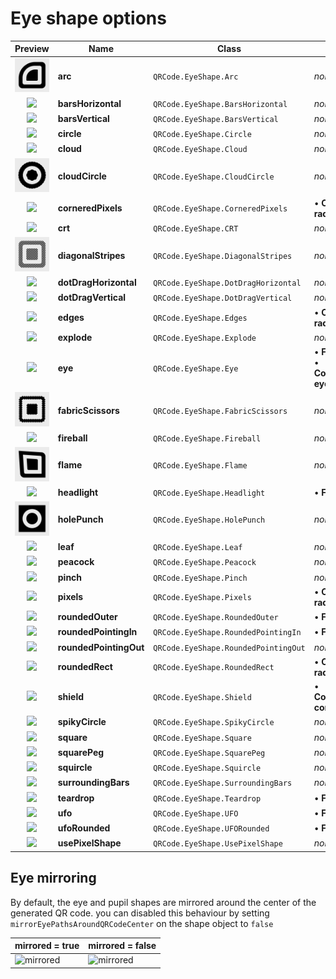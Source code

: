 # Eye shape options

|  Preview  |  Name  | Class |  Options  | 
|:-------------:|-----------|---------|---------|
| <a href="../../Art/images/eye_arc.png"><img src="../../Art/images/eye_arc.png" width="75" /></a> | __arc__ | `QRCode.EyeShape.Arc` | _none_ |
| <a href="../../Art/images/eye_barsHorizontal.png"><img src="../../Art/images/eye_barsHorizontal.png" width="75" /></a> | __barsHorizontal__ | `QRCode.EyeShape.BarsHorizontal` | _none_ |
| <a href="../../Art/images/eye_barsVertical.png"><img src="../../Art/images/eye_barsVertical.png" width="75" /></a> | __barsVertical__ | `QRCode.EyeShape.BarsVertical` | _none_ |
| <a href="../../Art/images/eye_circle.png"><img src="../../Art/images/eye_circle.png" width="75" /></a> | __circle__ | `QRCode.EyeShape.Circle` | _none_ |
| <a href="../../Art/images/eye_cloud.png"><img src="../../Art/images/eye_cloud.png" width="75" /></a> | __cloud__ | `QRCode.EyeShape.Cloud` | _none_ |
| <a href="../../Art/images/eye_cloudCircle.png"><img src="../../Art/images/eye_cloudCircle.png" width="75" /></a> | __cloudCircle__ | `QRCode.EyeShape.CloudCircle` | _none_ |
| <a href="../../Art/images/eye_corneredPixels.png"><img src="../../Art/images/eye_corneredPixels.png" width="75" /></a> | __corneredPixels__ | `QRCode.EyeShape.CorneredPixels` | • __Corner radius__<br/> |
| <a href="../../Art/images/eye_crt.png"><img src="../../Art/images/eye_crt.png" width="75" /></a> | __crt__ | `QRCode.EyeShape.CRT` | _none_ |
| <a href="../../Art/images/eye_diagonalStripes.png"><img src="../../Art/images/eye_diagonalStripes.png" width="75" /></a> | __diagonalStripes__ | `QRCode.EyeShape.DiagonalStripes` | _none_ |
| <a href="../../Art/images/eye_dotDragHorizontal.png"><img src="../../Art/images/eye_dotDragHorizontal.png" width="75" /></a> | __dotDragHorizontal__ | `QRCode.EyeShape.DotDragHorizontal` | _none_ |
| <a href="../../Art/images/eye_dotDragVertical.png"><img src="../../Art/images/eye_dotDragVertical.png" width="75" /></a> | __dotDragVertical__ | `QRCode.EyeShape.DotDragVertical` | _none_ |
| <a href="../../Art/images/eye_edges.png"><img src="../../Art/images/eye_edges.png" width="75" /></a> | __edges__ | `QRCode.EyeShape.Edges` | • __Corner radius__<br/> |
| <a href="../../Art/images/eye_explode.png"><img src="../../Art/images/eye_explode.png" width="75" /></a> | __explode__ | `QRCode.EyeShape.Explode` | _none_ |
| <a href="../../Art/images/eye_eye.png"><img src="../../Art/images/eye_eye.png" width="75" /></a> | __eye__ | `QRCode.EyeShape.Eye` | • __Flippable__<br/>• __Configurable eye corners__<br/> |
| <a href="../../Art/images/eye_fabricScissors.png"><img src="../../Art/images/eye_fabricScissors.png" width="75" /></a> | __fabricScissors__ | `QRCode.EyeShape.FabricScissors` | _none_ |
| <a href="../../Art/images/eye_fireball.png"><img src="../../Art/images/eye_fireball.png" width="75" /></a> | __fireball__ | `QRCode.EyeShape.Fireball` | _none_ |
| <a href="../../Art/images/eye_flame.png"><img src="../../Art/images/eye_flame.png" width="75" /></a> | __flame__ | `QRCode.EyeShape.Flame` | _none_ |
| <a href="../../Art/images/eye_headlight.png"><img src="../../Art/images/eye_headlight.png" width="75" /></a> | __headlight__ | `QRCode.EyeShape.Headlight` | • __Flippable__<br/> |
| <a href="../../Art/images/eye_holePunch.png"><img src="../../Art/images/eye_holePunch.png" width="75" /></a> | __holePunch__ | `QRCode.EyeShape.HolePunch` | _none_ |
| <a href="../../Art/images/eye_leaf.png"><img src="../../Art/images/eye_leaf.png" width="75" /></a> | __leaf__ | `QRCode.EyeShape.Leaf` | _none_ |
| <a href="../../Art/images/eye_peacock.png"><img src="../../Art/images/eye_peacock.png" width="75" /></a> | __peacock__ | `QRCode.EyeShape.Peacock` | _none_ |
| <a href="../../Art/images/eye_pinch.png"><img src="../../Art/images/eye_pinch.png" width="75" /></a> | __pinch__ | `QRCode.EyeShape.Pinch` | _none_ |
| <a href="../../Art/images/eye_pixels.png"><img src="../../Art/images/eye_pixels.png" width="75" /></a> | __pixels__ | `QRCode.EyeShape.Pixels` | • __Corner radius__<br/> |
| <a href="../../Art/images/eye_roundedOuter.png"><img src="../../Art/images/eye_roundedOuter.png" width="75" /></a> | __roundedOuter__ | `QRCode.EyeShape.RoundedOuter` | • __Flippable__<br/> |
| <a href="../../Art/images/eye_roundedPointingIn.png"><img src="../../Art/images/eye_roundedPointingIn.png" width="75" /></a> | __roundedPointingIn__ | `QRCode.EyeShape.RoundedPointingIn` | • __Flippable__<br/> |
| <a href="../../Art/images/eye_roundedPointingOut.png"><img src="../../Art/images/eye_roundedPointingOut.png" width="75" /></a> | __roundedPointingOut__ | `QRCode.EyeShape.RoundedPointingOut` | _none_ |
| <a href="../../Art/images/eye_roundedRect.png"><img src="../../Art/images/eye_roundedRect.png" width="75" /></a> | __roundedRect__ | `QRCode.EyeShape.RoundedRect` | • __Corner radius__<br/> |
| <a href="../../Art/images/eye_shield.png"><img src="../../Art/images/eye_shield.png" width="75" /></a> | __shield__ | `QRCode.EyeShape.Shield` | • __Configurable corners__<br/> |
| <a href="../../Art/images/eye_spikyCircle.png"><img src="../../Art/images/eye_spikyCircle.png" width="75" /></a> | __spikyCircle__ | `QRCode.EyeShape.SpikyCircle` | _none_ |
| <a href="../../Art/images/eye_square.png"><img src="../../Art/images/eye_square.png" width="75" /></a> | __square__ | `QRCode.EyeShape.Square` | _none_ |
| <a href="../../Art/images/eye_squarePeg.png"><img src="../../Art/images/eye_squarePeg.png" width="75" /></a> | __squarePeg__ | `QRCode.EyeShape.SquarePeg` | _none_ |
| <a href="../../Art/images/eye_squircle.png"><img src="../../Art/images/eye_squircle.png" width="75" /></a> | __squircle__ | `QRCode.EyeShape.Squircle` | _none_ |
| <a href="../../Art/images/eye_surroundingBars.png"><img src="../../Art/images/eye_surroundingBars.png" width="75" /></a> | __surroundingBars__ | `QRCode.EyeShape.SurroundingBars` | _none_ |
| <a href="../../Art/images/eye_teardrop.png"><img src="../../Art/images/eye_teardrop.png" width="75" /></a> | __teardrop__ | `QRCode.EyeShape.Teardrop` | • __Flippable__<br/> |
| <a href="../../Art/images/eye_ufo.png"><img src="../../Art/images/eye_ufo.png" width="75" /></a> | __ufo__ | `QRCode.EyeShape.UFO` | • __Flippable__<br/> |
| <a href="../../Art/images/eye_ufoRounded.png"><img src="../../Art/images/eye_ufoRounded.png" width="75" /></a> | __ufoRounded__ | `QRCode.EyeShape.UFORounded` | • __Flippable__<br/> |
| <a href="../../Art/images/eye_usePixelShape.png"><img src="../../Art/images/eye_usePixelShape.png" width="75" /></a> | __usePixelShape__ | `QRCode.EyeShape.UsePixelShape` | _none_ |

## Eye mirroring

By default, the eye and pupil shapes are mirrored around the center of the generated QR code. you can disabled this
behaviour by setting `mirrorEyePathsAroundQRCodeCenter` on the shape object to `false` 

| mirrored = true | mirrored = false |
|-----------------|------------------|
| <img src="../../Art/images/mirror-eyes-true.png" width="150" title="mirrored" /> | <img src="../../Art/images/mirror-eyes-false.png" width="150" title="mirrored" /> |
